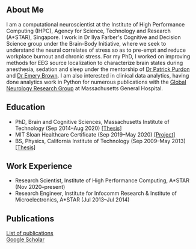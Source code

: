 ## About Me
I am a computational neuroscientist at the Institute of High Performance Computing (IHPC), Agency for Science, Technology and Research (A\*STAR), Singapore. I work in Dr Ilya Farber's Cognitive and Decision Science group under the Brain-Body Initiative, where we seek to understand the neural correlates of stress so as to pre-empt and reduce workplace burnout and chronic stress. For my PhD, I worked on improving methods for EEG source localization to characterize brain states during anesthesia, sedation and sleep under the mentorship of [Dr Patrick Purdon](https://purdonlab.mgh.harvard.edu/) and [Dr Emery Brown](https://picower.mit.edu/emery-n-brown). I am also interested in clinical data analytics, having done analytics work in Python for numerous publications with the [Global Neurology Research Group](https://www.massgeneral.org/neurology/research/global-neurology-research-group) at Massachusetts General Hospital.

## Education
- PhD, Brain and Cognitive Sciences, Massachusetts Institute of Technology (Sep 2014&ndash;Aug 2020) [\[Thesis\]](https://dspace.mit.edu/handle/1721.1/129230)
- MIT Sloan Healthcare Certificate (Sep 2019&ndash;May 2020) [\[Project\]](https://mitsloan.mit.edu/sites/default/files/inline-files/H-Lab%202019%20-%20Boston%20Medical%20Center%20poster.pdf)
- BS, Physics, California Institute of Technology (Sep 2009&ndash;May 2013) [\[Thesis\]](https://thesis.library.caltech.edu/10705/)

## Work Experience
- Research Scientist, Institute of High Performance Computing, A\*STAR (Nov 2020&ndash;present)
- Research Engineer, Institute for Infocomm Research & Institute of Microelectronics, A\*STAR (Jul 2013&ndash;Jul 2014)

## Publications
[List of publications](https://gladiahotan.github.io/publications)  
[Google Scholar](https://scholar.google.com/citations?hl=en&user=r9zzv4EAAAAJ)



[comment]: # (## Curriculum Vitae)

